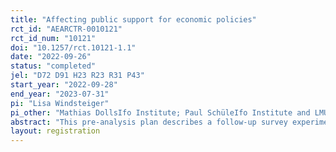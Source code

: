 ```yaml
---
title: "Affecting public support for economic policies"
rct_id: "AEARCTR-0010121"
rct_id_num: "10121"
doi: "10.1257/rct.10121-1.1"
date: "2022-09-26"
status: "completed"
jel: "D72 D91 H23 R23 R31 P43"
start_year: "2022-09-28"
end_year: "2023-07-31"
pi: "Lisa Windsteiger"
pi_other: "Mathias DollsIfo Institute; Paul SchüleIfo Institute and LMU Munich"
abstract: "This pre-analysis plan describes a follow-up survey experiment to a study registered as AEARCTR-0007596. In this pre-analysis plan, we describe a new survey experiment that builds on the findings from that previous survey experiment (conducted in 2021). The new survey experiment will cover 12,000 German respondents and include the “Efficiency” and the “Displacement” treatments. In addition, the new survey experiment will include a composite treatment combining these two treatments. Moreover, in addition to the main outcome question used in the 2021 survey to elicit attitudes towards the Berlin rent cap, the new survey will include an incentivized donation question and an open-ended question."
layout: registration
---
```


